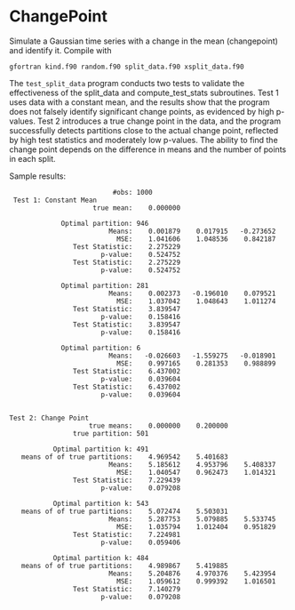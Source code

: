 # ChangePoint
Simulate a Gaussian time series with a change in the mean (changepoint) and identify it. Compile with

`gfortran kind.f90 random.f90 split_data.f90 xsplit_data.f90`

The `test_split_data` program conducts two tests to validate the effectiveness of the split_data and compute_test_stats subroutines. Test 1 uses data with a constant mean, and the results show that the program does not falsely identify significant change points, as evidenced by high p-values. Test 2 introduces a true change point in the data, and the program successfully detects partitions close to the actual change point, reflected by high test statistics and moderately low p-values. The ability to find the change point depends on the difference in means and the number of points in each split.

Sample results:

```
                          #obs: 1000
 Test 1: Constant Mean
                     true mean:    0.000000

             Optimal partition: 946
                         Means:    0.001879    0.017915   -0.273652
                           MSE:    1.041606    1.048536    0.842187
                Test Statistic:    2.275229
                       p-value:    0.524752
                Test Statistic:    2.275229
                       p-value:    0.524752

             Optimal partition: 281
                         Means:    0.002373   -0.196010    0.079521
                           MSE:    1.037042    1.048643    1.011274
                Test Statistic:    3.839547
                       p-value:    0.158416
                Test Statistic:    3.839547
                       p-value:    0.158416

             Optimal partition: 6
                         Means:   -0.026603   -1.559275   -0.018901
                           MSE:    0.997165    0.281353    0.988899
                Test Statistic:    6.437002
                       p-value:    0.039604
                Test Statistic:    6.437002
                       p-value:    0.039604


Test 2: Change Point
                    true means:    0.000000    0.200000
                true partition: 501

           Optimal partition k: 491
   means of of true partitions:    4.969542    5.401683
                         Means:    5.185612    4.953796    5.408337
                           MSE:    1.040547    0.962473    1.014321
                Test Statistic:    7.229439
                       p-value:    0.079208

           Optimal partition k: 543
   means of of true partitions:    5.072474    5.503031
                         Means:    5.287753    5.079885    5.533745
                           MSE:    1.035794    1.012404    0.951829
                Test Statistic:    7.224981
                       p-value:    0.059406

           Optimal partition k: 484
   means of of true partitions:    4.989867    5.419885
                         Means:    5.204876    4.970376    5.423954
                           MSE:    1.059612    0.999392    1.016501
                Test Statistic:    7.140279
                       p-value:    0.079208
```
                    
